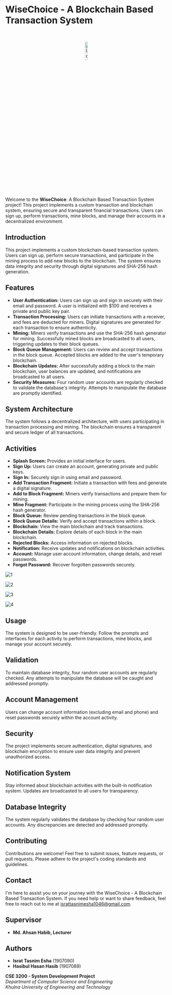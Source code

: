 # WiseChoice - A Blockchain Based Transaction System

<br>

<p align="center">
  <img src="https://github.com/IsratTasnimEsha/Blockchain-Based-Transaction-App/assets/88322977/84fbc5e4-958a-4a0e-bd45-53143f068516" alt="Logo" width="12%">
</p>

Welcome to the **WiseChoice**: A Blockchain Based Transaction System project! This project implements a custom transaction and blockchain system, ensuring secure and transparent financial transactions. Users can sign up, perform transactions, mine blocks, and manage their accounts in a decentralized environment.

## Introduction
This project implements a custom blockchain-based transaction system. Users can sign up, perform secure transactions, and participate in the mining process to add new blocks to the blockchain. The system ensures data integrity and security through digital signatures and SHA-256 hash generation.

## Features
- **User Authentication:** Users can sign up and sign in securely with their email and password. A user is initialized with $100 and receives a private and public key pair.
- **Transaction Processing:** Users can initiate transactions with a receiver, and fees are deducted for miners. Digital signatures are generated for each transaction to ensure authenticity.
- **Mining:** Miners verify transactions and use the SHA-256 hash generator for mining. Successfully mined blocks are broadcasted to all users, triggering updates to their block queues.
- **Block Queue Management:** Users can review and accept transactions in the block queue. Accepted blocks are added to the user's temporary blockchain.
- **Blockchain Updates:** After successfully adding a block to the main blockchain, user balances are updated, and notifications are broadcasted to all users.
- **Security Measures:** Four random user accounts are regularly checked to validate the database's integrity. Attempts to manipulate the database are promptly identified.

## System Architecture
The system follows a decentralized architecture, with users participating in transaction processing and mining. The blockchain ensures a transparent and secure ledger of all transactions.

## Activities
- **Splash Screen:** Provides an initial interface for users.
- **Sign Up:** Users can create an account, generating private and public keys.
- **Sign In:** Securely sign in using email and password.
- **Add Transaction Fragment:** Initiate a transaction with fees and generate a digital signature.
- **Add to Block Fragment:** Miners verify transactions and prepare them for mining.
- **Mine Fragment:** Participate in the mining process using the SHA-256 hash generator.
- **Block Queue:** Review pending transactions in the block queue.
- **Block Queue Details:** Verify and accept transactions within a block.
- **Blockchain:** View the main blockchain and track transactions.
- **Blockchain Details:** Explore details of each block in the main blockchain.
- **Rejected Blocks:** Access information on rejected blocks.
- **Notification:** Receive updates and notifications on blockchain activities.
- **Account:** Manage user account information, change details, and reset passwords.
- **Forgot Password:** Recover forgotten passwords securely.

![1](https://github.com/IsratTasnimEsha/Blockchain-Based-Transaction-App/assets/88322977/0a977ef0-5c6d-4e0c-8fbf-eab9136b96ea)

![2](https://github.com/IsratTasnimEsha/Blockchain-Based-Transaction-App/assets/88322977/8414a708-d63b-41c4-984a-83201c333419)

![3](https://github.com/IsratTasnimEsha/Blockchain-Based-Transaction-App/assets/88322977/4d28ff36-bad8-4d4e-8c0f-a3f6df85a1f8)

![4](https://github.com/IsratTasnimEsha/Blockchain-Based-Transaction-App/assets/88322977/a9ad05e1-1b6a-4ede-ab2e-7cc188013ab2)

## Usage
The system is designed to be user-friendly. Follow the prompts and interfaces for each activity to perform transactions, mine blocks, and manage your account securely.

## Validation
To maintain database integrity, four random user accounts are regularly checked. Any attempts to manipulate the database will be caught and addressed promptly.

## Account Management
Users can change account information (excluding email and phone) and reset passwords securely within the account activity.

## Security
The project implements secure authentication, digital signatures, and blockchain encryption to ensure user data integrity and prevent unauthorized access.

## Notification System
Stay informed about blockchain activities with the built-in notification system. Updates are broadcasted to all users for transparency.

## Database Integrity
The system regularly validates the database by checking four random user accounts. Any discrepancies are detected and addressed promptly.

## Contributing
Contributions are welcome! Feel free to submit issues, feature requests, or pull requests. Please adhere to the project's coding standards and guidelines.

## Contact

I'm here to assist you on your journey with the WiseChoice - A Blockchain Based Transaction System. If you need help or want to share feedback, feel free to reach out to me at [israttasnimesha1046@gmail.com](mailto:israttasnimesha1046@gmail.com).

## Supervisor

- **Md. Ahsan Habib, Lecturer**

## Authors

- **Israt Tasnim Esha** (1907090)
- **Hasibul Hasan Hasib** (1907089)

**CSE 3200 - System Development Project**  
*Department of Computer Science and Engineering*  
*Khulna University of Engineering and Technology*
